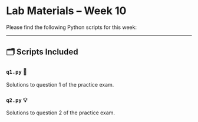 # Lab Materials – Week 10

Please find the following Python scripts for this week:

---

## 🗂️ Scripts Included

### `q1.py` 📝  
Solutions to question 1 of the practice exam.

### `q2.py` 💡  
Solutions to question 2 of the practice exam.

